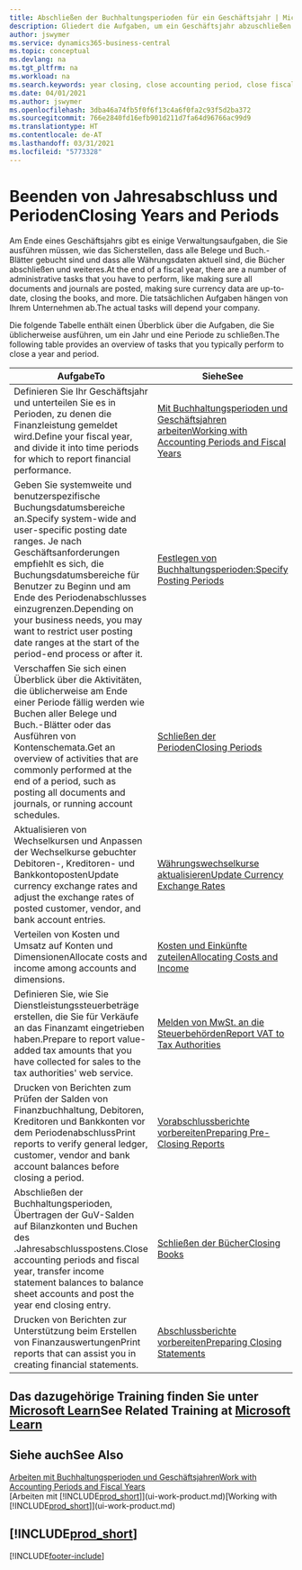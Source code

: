 ```yaml
---
title: Abschließen der Buchhaltungsperioden für ein Geschäftsjahr | Microsoft Docs
description: Gliedert die Aufgaben, um ein Geschäftsjahr abzuschließen oder Buchhaltungsperiode, beispielsweise der Belege und die Buch.-Blätter sind vergewissernd gebucht überprüfend und Bankguthaben.
author: jswymer
ms.service: dynamics365-business-central
ms.topic: conceptual
ms.devlang: na
ms.tgt_pltfrm: na
ms.workload: na
ms.search.keywords: year closing, close accounting period, close fiscal year, bank account detailed trial balance
ms.date: 04/01/2021
ms.author: jswymer
ms.openlocfilehash: 3dba46a74fb5f0f6f13c4a6f0fa2c93f5d2ba372
ms.sourcegitcommit: 766e2840fd16efb901d211d7fa64d96766ac99d9
ms.translationtype: HT
ms.contentlocale: de-AT
ms.lasthandoff: 03/31/2021
ms.locfileid: "5773328"
---
```

# <a name="closing-years-and-periods"></a><span data-ttu-id="9cf17-103">Beenden von Jahresabschluss und Perioden</span><span class="sxs-lookup"><span data-stu-id="9cf17-103">Closing Years and Periods</span></span>

<span data-ttu-id="9cf17-104">Am Ende eines Geschäftsjahrs gibt es einige Verwaltungsaufgaben, die Sie ausführen müssen, wie das Sicherstellen, dass alle Belege und Buch.-Blätter gebucht sind und dass alle Währungsdaten aktuell sind, die Bücher abschließen und weiteres.</span><span class="sxs-lookup"><span data-stu-id="9cf17-104">At the end of a fiscal year, there are a number of administrative tasks that you have to perform, like making sure all documents and journals are posted, making sure currency data are up-to-date, closing the books, and more.</span></span> <span data-ttu-id="9cf17-105">Die tatsächlichen Aufgaben hängen von Ihrem Unternehmen ab.</span><span class="sxs-lookup"><span data-stu-id="9cf17-105">The actual tasks will depend your company.</span></span>

<span data-ttu-id="9cf17-106">Die folgende Tabelle enthält einen Überblick über die Aufgaben, die Sie üblicherweise ausführen, um ein Jahr und eine Periode zu schließen.</span><span class="sxs-lookup"><span data-stu-id="9cf17-106">The following table provides an overview of tasks that you typically perform to close a year and period.</span></span>

| <span data-ttu-id="9cf17-107">Aufgabe</span><span class="sxs-lookup"><span data-stu-id="9cf17-107">To</span></span> | <span data-ttu-id="9cf17-108">Siehe</span><span class="sxs-lookup"><span data-stu-id="9cf17-108">See</span></span> |
| --- | --- |
| <span data-ttu-id="9cf17-109">Definieren Sie Ihr Geschäftsjahr und unterteilen Sie es in Perioden, zu denen die Finanzleistung gemeldet wird.</span><span class="sxs-lookup"><span data-stu-id="9cf17-109">Define your fiscal year, and divide it into time periods for which to report financial performance.</span></span> | [<span data-ttu-id="9cf17-110">Mit Buchhaltungsperioden und Geschäftsjahren arbeiten</span><span class="sxs-lookup"><span data-stu-id="9cf17-110">Working with Accounting Periods and Fiscal Years</span></span>](finance-accounting-periods-and-fiscal-years.md)|
| <span data-ttu-id="9cf17-111">Geben Sie systemweite und benutzerspezifische Buchungsdatumsbereiche an.</span><span class="sxs-lookup"><span data-stu-id="9cf17-111">Specify system-wide and user-specific posting date ranges.</span></span> <span data-ttu-id="9cf17-112">Je nach Geschäftsanforderungen empfiehlt es sich, die Buchungsdatumsbereiche für Benutzer zu Beginn und am Ende des Periodenabschlusses einzugrenzen.</span><span class="sxs-lookup"><span data-stu-id="9cf17-112">Depending on your business needs, you may want to restrict user posting date ranges at the start of the period-end process or after it.</span></span> |[<span data-ttu-id="9cf17-113">Festlegen von Buchhaltungsperioden:</span><span class="sxs-lookup"><span data-stu-id="9cf17-113">Specify Posting Periods</span></span>](finance-how-specify-posting-periods.md) |
| <span data-ttu-id="9cf17-114">Verschaffen Sie sich einen Überblick über die Aktivitäten, die üblicherweise am Ende einer Periode fällig werden wie Buchen aller Belege und Buch.-Blätter oder das Ausführen von Kontenschemata.</span><span class="sxs-lookup"><span data-stu-id="9cf17-114">Get an overview of activities that are commonly performed at the end of a period, such as posting all documents and journals, or running account schedules.</span></span> |[<span data-ttu-id="9cf17-115">Schließen der Perioden</span><span class="sxs-lookup"><span data-stu-id="9cf17-115">Closing Periods</span></span>](year-how-complete-period-end-processes.md) |
| <span data-ttu-id="9cf17-116">Aktualisieren von Wechselkursen und Anpassen der Wechselkurse gebuchter Debitoren-, Kreditoren- und Bankkontoposten</span><span class="sxs-lookup"><span data-stu-id="9cf17-116">Update currency exchange rates and adjust the exchange rates of posted customer, vendor, and bank account entries.</span></span> |[<span data-ttu-id="9cf17-117">Währungswechselkurse aktualisieren</span><span class="sxs-lookup"><span data-stu-id="9cf17-117">Update Currency Exchange Rates</span></span>](finance-how-update-currencies.md) |
| <span data-ttu-id="9cf17-118">Verteilen von Kosten und Umsatz auf Konten und Dimensionen</span><span class="sxs-lookup"><span data-stu-id="9cf17-118">Allocate costs and income among accounts and dimensions.</span></span> |[<span data-ttu-id="9cf17-119">Kosten und Einkünfte zuteilen</span><span class="sxs-lookup"><span data-stu-id="9cf17-119">Allocating Costs and Income</span></span>](year-allocate-costs-income.md) |
| <span data-ttu-id="9cf17-120">Definieren Sie, wie Sie Dienstleistungssteuerbeträge erstellen, die Sie für Verkäufe an das Finanzamt eingetrieben haben.</span><span class="sxs-lookup"><span data-stu-id="9cf17-120">Prepare to report value-added tax amounts that you have collected for sales to the tax authorities' web service.</span></span> |[<span data-ttu-id="9cf17-121">Melden von MwSt. an die Steuerbehörden</span><span class="sxs-lookup"><span data-stu-id="9cf17-121">Report VAT to Tax Authorities</span></span>](finance-how-report-vat.md)|
| <span data-ttu-id="9cf17-122">Drucken von Berichten zum Prüfen der Salden von Finanzbuchhaltung, Debitoren, Kreditoren und Bankkonten vor dem Periodenabschluss</span><span class="sxs-lookup"><span data-stu-id="9cf17-122">Print reports to verify general ledger, customer, vendor and bank account balances before closing a period.</span></span> |[<span data-ttu-id="9cf17-123">Vorabschlussberichte vorbereiten</span><span class="sxs-lookup"><span data-stu-id="9cf17-123">Preparing Pre-Closing Reports</span></span>](year-prepare-preclose-reports.md) |
| <span data-ttu-id="9cf17-124">Abschließen der Buchhaltungsperioden, Übertragen der GuV-Salden auf Bilanzkonten und Buchen des .Jahresabschlusspostens.</span><span class="sxs-lookup"><span data-stu-id="9cf17-124">Close accounting periods and fiscal year, transfer income statement balances to balance sheet accounts and post the year end closing entry.</span></span> |[<span data-ttu-id="9cf17-125">Schließen der Bücher</span><span class="sxs-lookup"><span data-stu-id="9cf17-125">Closing Books</span></span>](year-close-books.md) |
| <span data-ttu-id="9cf17-126">Drucken von Berichten zur Unterstützung beim Erstellen von Finanzauswertungen</span><span class="sxs-lookup"><span data-stu-id="9cf17-126">Print reports that can assist you in creating financial statements.</span></span> |[<span data-ttu-id="9cf17-127">Abschlussberichte vorbereiten</span><span class="sxs-lookup"><span data-stu-id="9cf17-127">Preparing Closing Statements</span></span>](year-prepare-close-statement.md) |

## <a name="see-related-training-at-microsoft-learn"></a><span data-ttu-id="9cf17-128">Das dazugehörige Training finden Sie unter [Microsoft Learn](/learn/modules/close-fiscal-year-dynamics-365-business-central/index)</span><span class="sxs-lookup"><span data-stu-id="9cf17-128">See Related Training at [Microsoft Learn](/learn/modules/close-fiscal-year-dynamics-365-business-central/index)</span></span>

## <a name="see-also"></a><span data-ttu-id="9cf17-129">Siehe auch</span><span class="sxs-lookup"><span data-stu-id="9cf17-129">See Also</span></span>

[<span data-ttu-id="9cf17-130">Arbeiten mit Buchhaltungsperioden und Geschäftsjahren</span><span class="sxs-lookup"><span data-stu-id="9cf17-130">Work with Accounting Periods and Fiscal Years</span></span>](finance-accounting-periods-and-fiscal-years.md)  
<span data-ttu-id="9cf17-131">[Arbeiten mit [!INCLUDE[prod_short](includes/prod_short.md)]](ui-work-product.md)</span><span class="sxs-lookup"><span data-stu-id="9cf17-131">[Working with [!INCLUDE[prod_short](includes/prod_short.md)]](ui-work-product.md)</span></span>

## [!INCLUDE[prod_short](includes/free_trial_md.md)]  


[!INCLUDE[footer-include](includes/footer-banner.md)]